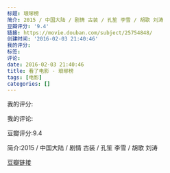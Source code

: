 ```yaml
---
标题: 琅琊榜
简介: 2015 / 中国大陆 / 剧情 古装 / 孔笙 李雪 / 胡歌 刘涛
豆瓣评分: '9.4'
链接: https://movie.douban.com/subject/25754848/
创建时间: '2016-02-03 21:40:46'
我的评分:
标签:
评论:
date: 2016-02-03 21:40:46
title: 看了电影 - 琅琊榜
tags: [电影]
categories: []
---
```


我的评分:

我的评论:

豆瓣评分:9.4

简介:2015 / 中国大陆 / 剧情 古装 / 孔笙 李雪 / 胡歌 刘涛

[豆瓣链接](https://movie.douban.com/subject/25754848/)

